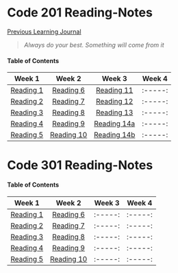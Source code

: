 # Code 201 Reading-Notes


[Previous Learning Journal](https://kozer2.github.io/Learning-Journal/)


> *Always do your best. Something will come from it*




#### Table of Contents


|Week 1                       |Week 2                      |Week 3                         | Week 4 | 
|:-----:                      |:-----:                     |:-----:                        |:-----: |
|[Reading 1](Reading-01.md)   |[Reading 6](Reading-06.md)  |[Reading 11](Reading-11.md)    |:-----: |
|[Reading 2](Reading-02.md)   |[Reading 7](Reading-07.md)  |[Reading 12](Reading-12.md)    |:-----: |
|[Reading 3](Reading-03.md)   |[Reading 8](Reading-08.md)  |[Reading 13](Reading-13.md)    |:-----: |
|[Reading 4](Reading-04.md)   |[Reading 9](Reading-09.md)  |[Reading 14a](Reading-14a.md)  |:-----: |
|[Reading 5](Reading-05.md)   |[Reading 10](Reading-10.md) |[Reading 14b](Reading-14b.md)  |:-----: |  
 
 
 
 
 
 
 # Code 301 Reading-Notes
 
 
 #### Table of Contents


|Week 1                       |Week 2                        |Week 3    | Week 4 | 
|:-----:                      |:-----:                       |:-----:   |:-----: |
|[Reading 1](Reading-301.md)  |[Reading 6](Reading-306.md)   |:-----:   |:-----: |
|[Reading 2](Reading-302.md)  |[Reading 7](Reading-307.md)   |:-----:   |:-----: |
|[Reading 3](Reading-303.md)  |[Reading 8](Reading-308.md)   |:-----:   |:-----: |
|[Reading 4](Reading-304.md)  |[Reading 9](Reading-309.md)   |:-----:   |:-----: |
|[Reading 5](Reading-305.md)  |[Reading 10](Reading-310.md)  |:-----:   |:-----: |  
